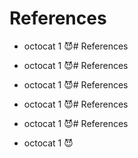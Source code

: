 # References

* octocat 1 😈# References

* octocat 1 😈# References

* octocat 1 😈# References

* octocat 1 😈# References

* octocat 1 😈# References

* octocat 1 😈